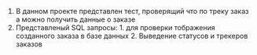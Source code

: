 ﻿1. В данном проекте представлен тест, проверящий что по треку заказ а можно получить данные о заказе
2. Представленый SQL запросы: 1. для проверки тображения созданного заказа в базе данных 2. Выведение статусов и трекеров заказов
